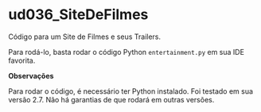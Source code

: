 # ud036_SiteDeFilmes

Código para um Site de Filmes e seus Trailers.

Para rodá-lo, basta rodar o código Python `entertainment.py` em sua IDE favorita.

**Observações**

Para rodar o código, é necessário ter Python instalado. Foi testado em sua versão 2.7.
Não há garantias de que rodará em outras versões.

